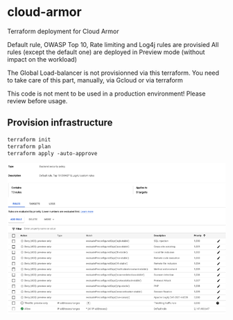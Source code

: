 # cloud-armor
Terraform deployment for Cloud Armor

Default rule, OWASP Top 10, Rate limiting and Log4j rules are provisied
All rules (except the default one) are deployed in Preview mode (without impact on the workload)

The Global Load-balancer is not provisionned via this terraform. You need to take care of this part, manually, via Gcloud or via terraform

This code is not ment to be used in a production environment!
Please review before usage.

## Provision infrastructure
```
terraform init
terraform plan
terraform apply -auto-approve
```

![Cloud Armor](assets/cloud-armor.png)